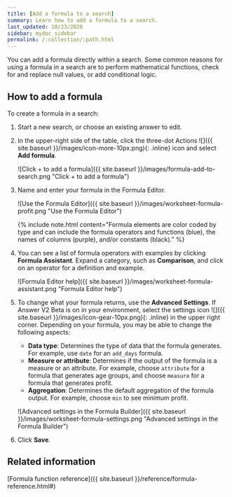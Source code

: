 ```yaml
---
title: [Add a formula to a search]
summary: Learn how to add a formula to a search.
last_updated: 10/23/2020
sidebar: mydoc_sidebar
permalink: /:collection/:path.html
---
```

You can add a formula directly within a search. Some common reasons for using a formula in a search are to perform mathematical functions, check for and replace null values, or add conditional logic.

## How to add a formula

To create a formula in a search:

1. Start a new search, or choose an existing answer to edit.

3. In the upper-right side of the table, click the three-dot Actions ![]({{ site.baseurl }}/images/icon-more-10px.png){: .inline} icon and select **Add formula**.

    ![Click + to add a formula]({{ site.baseurl }}/images/formula-add-to-search.png "Click + to add a formula")

4. Name and enter your formula in the Formula Editor.

     ![Use the Formula Editor]({{ site.baseurl }}/images/worksheet-formula-profit.png "Use the Formula Editor")

    {% include note.html content="Formula elements are color coded by type and can include the formula operators and functions (blue), the names of columns (purple), and/or constants (black)." %}

5.  You can see a list of formula operators with examples by clicking **Formula Assistant**. Expand a category, such as **Comparison**, and click on an operator for a definition and example.

    ![Formula Editor help]({{ site.baseurl }}/images/worksheet-formula-assistant.png "Formula Editor help")

6.  To change what your formula returns, use the **Advanced Settings**. If Answer V2 <span class="label label-beta">Beta</span> is on in your environment, select the settings icon ![]({{ site.baseurl }}/images/icon-gear-10px.png){: .inline} in the upper right corner. Depending on your formula, you may be able to change the following aspects:

    -   **Data type**: Determines the type of data that the formula generates. For example, use `date` for an `add_days` formula.
    -   **Measure or attribute**: Determines if the output of the formula is a measure or an attribute. For example, choose `attribute` for a formula that generates age groups, and choose `measure` for a formula that generates profit.
    -   **Aggregation**: Determines the default aggregation of the formula output. For example, choose `min` to see minimum profit.

    ![Advanced settings in the Formula Builder]({{ site.baseurl }}/images/worksheet-formula-settings.png "Advanced settings in the Formula Builder")

7. Click **Save**.

## Related information  

[Formula function reference]({{ site.baseurl }}/reference/formula-reference.html#)

